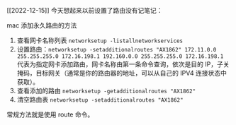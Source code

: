 [[2022-12-15]] 今天想起来以前设置了路由没有记笔记：

mac 添加永久路由的方法
1. 查看网卡名称列表 `networksetup -listallnetworkservices`
2. 设置路由：`networksetup -setadditionalroutes "AX1862" 172.11.0.0 255.255.255.0 172.16.198.1 192.160.0.0 255.255.255.0 172.16.198.1` 代表为指定网卡添加路由，网卡名称由第一条命令查询，依次是目的 IP，子关掩码，目标网关（通常是你的路由器的地址，可以从自己的 IPV4 连接状态中获取）。
3. 查看添加的路由 `networksetup -getadditionalroutes "AX1862"`
4. 清空路由表 `networksetup -setadditionalroutes "AX1862"`

常规方法就是使用 route 命令。